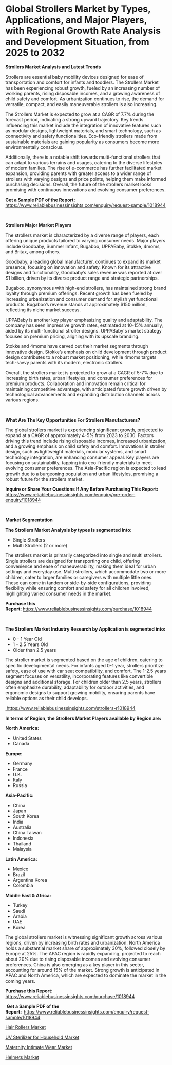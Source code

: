 <p><h1>Global Strollers Market by Types, Applications, and Major Players, with Regional Growth Rate Analysis and Development Situation, from 2025 to 2032</h1></p><p><strong>Strollers Market Analysis and Latest Trends</strong></p>
<p><p>Strollers are essential baby mobility devices designed for ease of transportation and comfort for infants and toddlers. The Strollers Market has been experiencing robust growth, fueled by an increasing number of working parents, rising disposable incomes, and a growing awareness of child safety and comfort. As urbanization continues to rise, the demand for versatile, compact, and easily maneuverable strollers is also increasing.</p><p>The Strollers Market is expected to grow at a CAGR of 7.7% during the forecast period, indicating a strong upward trajectory. Key trends influencing this market include the integration of innovative features such as modular designs, lightweight materials, and smart technology, such as connectivity and safety functionalities. Eco-friendly strollers made from sustainable materials are gaining popularity as consumers become more environmentally conscious.</p><p>Additionally, there is a notable shift towards multi-functional strollers that can adapt to various terrains and usages, catering to the diverse lifestyles of modern families. The rise of e-commerce has further facilitated market expansion, providing parents with greater access to a wider range of strollers with varying designs and price points, helping them make informed purchasing decisions. Overall, the future of the strollers market looks promising with continuous innovations and evolving consumer preferences.</p></p>
<p><strong>Get a Sample PDF of the Report:&nbsp;</strong> <a href="https://www.reliablebusinessinsights.com/enquiry/request-sample/1018944?utm_campaign=1119&utm_medium=2&utm_source=Github&utm_content=ia&utm_term=06022025&utm_id=strollers">https://www.reliablebusinessinsights.com/enquiry/request-sample/1018944</a></p>
<p>&nbsp;</p>
<p><strong>Strollers Major Market Players</strong></p>
<p><p>The strollers market is characterized by a diverse range of players, each offering unique products tailored to varying consumer needs. Major players include Goodbaby, Summer Infant, Bugaboo, UPPABaby, Stokke, 4moms, and Britax, among others.</p><p>Goodbaby, a leading global manufacturer, continues to expand its market presence, focusing on innovation and safety. Known for its attractive designs and functionality, Goodbaby’s sales revenue was reported at over $1 billion, driven by its diverse product range and strategic partnerships.</p><p>Bugaboo, synonymous with high-end strollers, has maintained strong brand loyalty through premium offerings. Recent growth has been fueled by increasing urbanization and consumer demand for stylish yet functional products. Bugaboo’s revenue stands at approximately $150 million, reflecting its niche market success.</p><p>UPPABaby is another key player emphasizing quality and adaptability. The company has seen impressive growth rates, estimated at 10-15% annually, aided by its multi-functional stroller designs. UPPABaby's market strategy focuses on premium pricing, aligning with its upscale branding.</p><p>Stokke and 4moms have carved out their market segments through innovative design. Stokke’s emphasis on child development through product design contributes to a robust market positioning, while 4moms targets tech-savvy parents with its modern, electronic strollers.</p><p>Overall, the strollers market is projected to grow at a CAGR of 5-7% due to increasing birth rates, urban lifestyles, and consumer preferences for premium products. Collaboration and innovation remain critical for maintaining competitive advantage, with anticipated future growth driven by technological advancements and expanding distribution channels across various regions.</p></p>
<p>&nbsp;</p>
<p><strong>What Are The Key Opportunities For Strollers Manufacturers?</strong></p>
<p><p>The global strollers market is experiencing significant growth, projected to expand at a CAGR of approximately 4-5% from 2023 to 2030. Factors driving this trend include rising disposable incomes, increased urbanization, and a growing emphasis on child safety and comfort. Innovations in stroller design, such as lightweight materials, modular systems, and smart technology integration, are enhancing consumer appeal. Key players are focusing on sustainability, tapping into eco-friendly materials to meet evolving consumer preferences. The Asia-Pacific region is expected to lead growth due to a burgeoning population and urban lifestyles, promising a robust future for the strollers market.</p></p>
<p><strong>Inquire or Share Your Questions If Any Before Purchasing This Report:</strong> <a href="https://www.reliablebusinessinsights.com/enquiry/pre-order-enquiry/1018944?utm_campaign=1119&utm_medium=2&utm_source=Github&utm_content=ia&utm_term=06022025&utm_id=strollers">https://www.reliablebusinessinsights.com/enquiry/pre-order-enquiry/1018944</a></p>
<p>&nbsp;</p>
<p><strong>Market Segmentation</strong></p>
<p><strong>The Strollers Market Analysis by types is segmented into:</strong></p>
<p><ul><li>Single Strollers</li><li>Multi Strollers (2 or more)</li></ul></p>
<p><p>The strollers market is primarily categorized into single and multi strollers. Single strollers are designed for transporting one child, offering convenience and ease of maneuverability, making them ideal for urban settings and everyday use. Multi strollers, which accommodate two or more children, cater to larger families or caregivers with multiple little ones. These can come in tandem or side-by-side configurations, providing flexibility while ensuring comfort and safety for all children involved, highlighting varied consumer needs in the market.</p></p>
<p><strong>Purchase this Report:&nbsp;</strong><a href="https://www.reliablebusinessinsights.com/purchase/1018944?utm_campaign=1119&utm_medium=2&utm_source=Github&utm_content=ia&utm_term=06022025&utm_id=strollers">https://www.reliablebusinessinsights.com/purchase/1018944</a></p>
<p>&nbsp;</p>
<p><strong>The Strollers Market Industry Research by Application is segmented into:</strong></p>
<p><ul><li>0 - 1 Year Old</li><li>1 - 2.5 Years Old</li><li>Older than 2.5 years</li></ul></p>
<p><p>The stroller market is segmented based on the age of children, catering to specific developmental needs. For infants aged 0-1 year, strollers prioritize safety, ease of use with car seat compatibility, and comfort. The 1-2.5 years segment focuses on versatility, incorporating features like convertible designs and additional storage. For children older than 2.5 years, strollers often emphasize durability, adaptability for outdoor activities, and ergonomic designs to support growing mobility, ensuring parents have reliable options as their child develops.</p></p>
<p><a href="https://www.reliablebusinessinsights.com/strollers-r1018944?utm_campaign=1119&utm_medium=2&utm_source=Github&utm_content=ia&utm_term=06022025&utm_id=strollers">&nbsp;https://www.reliablebusinessinsights.com/strollers-r1018944</a></p>
<p><strong>In terms of Region, the Strollers Market Players available by Region are:</strong></p>
<p>
    <p> <strong> North America: </strong>
        <ul>
            <li>United States</li>
            <li>Canada</li>
        </ul>
        </p> 
    <p> <strong> Europe: </strong>
        <ul>
            <li>Germany</li>
            <li>France</li>
            <li>U.K.</li>
            <li>Italy</li>
            <li>Russia</li>
        </ul>
        </p> 
    <p> <strong> Asia-Pacific: </strong>
        <ul>
            <li>China</li>
            <li>Japan</li>
            <li>South Korea</li>
            <li>India</li>
            <li>Australia</li>
            <li>China Taiwan</li>
            <li>Indonesia</li>
            <li>Thailand</li>
            <li>Malaysia</li>
        </ul>
        </p> 
    <p> <strong> Latin America: </strong>
        <ul>
            <li>Mexico</li>
            <li>Brazil</li>
            <li>Argentina Korea</li>
            <li>Colombia</li>
        </ul>
        </p> 
    <p> <strong> Middle East & Africa: </strong>
        <ul>
            <li>Turkey</li>
            <li>Saudi</li>
            <li>Arabia</li>
            <li>UAE</li>
            <li>Korea</li>
        </ul>
    </p>
    </p>
<p><p>The global strollers market is witnessing significant growth across various regions, driven by increasing birth rates and urbanization. North America holds a substantial market share of approximately 30%, followed closely by Europe at 25%. The APAC region is rapidly expanding, projected to reach about 20% due to rising disposable incomes and evolving consumer preferences. China is also emerging as a key player in this sector, accounting for around 15% of the market. Strong growth is anticipated in APAC and North America, which are expected to dominate the market in the coming years.</p></p>
<p><strong>Purchase this Report: </strong><a href="https://www.reliablebusinessinsights.com/purchase/1018944?utm_campaign=1119&utm_medium=2&utm_source=Github&utm_content=ia&utm_term=06022025&utm_id=strollers">https://www.reliablebusinessinsights.com/purchase/1018944</a></p>
<p>&nbsp;<strong>Get a Sample PDF of the Report:&nbsp;&nbsp;</strong><a href="https://www.reliablebusinessinsights.com/enquiry/request-sample/1018944?utm_campaign=1119&utm_medium=2&utm_source=Github&utm_content=ia&utm_term=06022025&utm_id=strollers">https://www.reliablebusinessinsights.com/enquiry/request-sample/1018944</a></p>
<p><strong></strong></p>
<p><p><a href="https://github.com/akrachveslov/Market-Research-Report-List-1/blob/main/hair-rollers-market.md?utm_campaign=1119&utm_medium=2&utm_source=Github&utm_content=ia&utm_term=06022025&utm_id=strollers">Hair Rollers Market</a></p><p><a href="https://github.com/tashipmhuiri/Market-Research-Report-List-1/blob/main/uv-sterilizer-for-household-market.md?utm_campaign=1119&utm_medium=2&utm_source=Github&utm_content=ia&utm_term=06022025&utm_id=strollers">UV Sterilizer for Household Market</a></p><p><a href="https://github.com/lynlynyusay/Market-Research-Report-List-1/blob/main/maternity-intimate-wear-market.md?utm_campaign=1119&utm_medium=2&utm_source=Github&utm_content=ia&utm_term=06022025&utm_id=strollers">Maternity Intimate Wear Market</a></p><p><a href="https://github.com/balapopepi/Market-Research-Report-List-1/blob/main/helmets-market.md?utm_campaign=1119&utm_medium=2&utm_source=Github&utm_content=ia&utm_term=06022025&utm_id=strollers">Helmets Market</a></p></p>